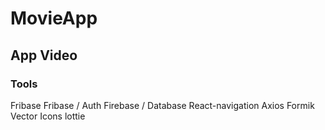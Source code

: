 # MovieApp
## App Video
### Tools
Fribase
Fribase / Auth
Firebase / Database
React-navigation
Axios
Formik
Vector Icons
lottie

